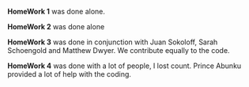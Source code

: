 
**HomeWork 1** was done alone.

**HomeWork 2** was done alone

**HomeWork 3** was done in conjunction with Juan Sokoloff, Sarah Schoengold and Matthew Dwyer. We contribute equally to the code.

**HomeWork 4** was done with a lot of people, I lost count. Prince Abunku provided a lot of help with the coding. 
